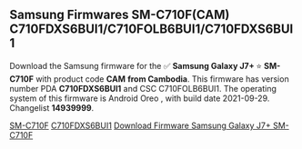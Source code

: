 <h2>Samsung Firmwares SM-C710F(CAM) C710FDXS6BUI1/C710FOLB6BUI1/C710FDXS6BUI1</h2>
Download the Samsung firmware for the ✅ <strong>Samsung Galaxy J7+ </strong> ⭐ <strong>SM-C710F</strong> with product code <strong>CAM</strong> <strong> from Cambodia</strong>. This firmware has version number PDA <strong>C710FDXS6BUI1</strong> and CSC C710FOLB6BUI1. The operating system of this firmware is Android Oreo , with build date 2021-09-29. Changelist <strong>14939999</strong>.


[SM-C710F](https://samfirm.shop/samsung/model/SM-C710F)
[C710FDXS6BUI1](https://samfirm.shop/samsung/pda/C710FDXS6BUI1)
[Download Firmware Samsung Galaxy J7+ SM-C710F](https://samfirm.shop/samsung/firmware/461336)
